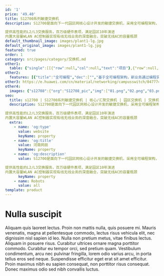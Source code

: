 ```yaml
---
id: '1'
price: '49.40'
title: S12700系列敏捷交换机
description: S12700是面向下一代园区网核心设计开发的敏捷交换机，采用全可编程架构，灵活快速满足业务需求，新业务6个月即可上线。

提供高性能的L2/L3交换服务，百万级硬件表项，满足园区10年演进
内置大容量WLAN AC控制器实现有线无线业务的深度融合，突破无线AC的容量瓶颈
default_thumbnail_image: images/plant1-lg.jpg
default_original_image: images/plant1-lg.jpg
featured: true
order: 1
category: src/pages/category/交换机.md
other1: 
  table: {"single":[[{"row":null,"col":null,"text":"项目"},{"row":null,"col":null,"text":"S12704"},{"row":null,"col":null,"text":"S12708"},{"row":null,"col":null,"text":"S12712"}],[{"row":null,"col":null,"text":"交换容量"},{"row":null,"col":null,"text":"28.8/102.4Tbps"},{"row":null,"col":null,"text":"52.48/204.8Tbps"},{"row":null,"col":null,"text":"78.08/307.2Tbps"}],[{"row":null,"col":null,"text":"包转发率"},{"row":null,"col":null,"text":"3600/24000Mpps"},{"row":null,"col":null,"text":"7200/48000Mpps"},{"row":null,"col":null,"text":"10080/86400Mpps"}],[{"row":null,"col":null,"text":"主控板槽位数"},{"row":null,"col":null,"text":"2"},{"row":null,"col":null,"text":"2"},{"row":null,"col":null,"text":"2"}],[{"row":null,"col":null,"text":"交换网板槽位数"},{"row":null,"col":null,"text":"2"},{"row":null,"col":null,"text":"4"},{"row":null,"col":null,"text":"4"}],[{"row":null,"col":null,"text":"业务板槽位数"},{"row":null,"col":null,"text":"4"},{"row":null,"col":null,"text":"8"},{"row":null,"col":null,"text":"12"}],[{"row":null,"col":null,"text":"风扇框"},{"row":null,"col":null,"text":"2"},{"row":null,"col":null,"text":"4"},{"row":null,"col":null,"text":"5"}],[{"row":null,"col":null,"text":"架构"},{"row":null,"col":"3","text":"CLOS架构"}],[{"row":null,"col":null,"text":"冗余设计"},{"row":null,"col":"3","text":"主控、交换网板、电源、风扇框（前后及左后风道）"}],[{"row":null,"col":null,"text":"虚拟化"},{"row":null,"col":"3","text":"支持CSS2交换网硬件集群，集群主控1+N备份，1.92Tbps集群带宽，4μs跨框时延\n支持1：N的虚拟化能力"}],[{"row":null,"col":null,"text":"无线管理"},{"row":null,"col":"3","text":"支持随板AC，每单板最大可管理4K AP，整机管理10K AP\n支持AP接入控制、AP域管理和AP配置模板管理\n支持射频模板管理、统一静态配置和集中动态管理\n支持WLAN基本业务、QoS、安全和用户管理"}],[{"row":null,"col":null,"text":"用户管理"},{"row":null,"col":"3","text":"支持有线无线统一用户管理，每单板管理16K 用户\n支持PPPoE、802.1X、MAC、Portal认证方式\n支持基于流量、时长和DAA（按照目的地址）计费方式\n支持分组分域分时授权方式"}],[{"row":null,"col":null,"text":"iPCA质量感知"},{"row":null,"col":"3","text":"支持直接对业务报文标记以获得丢包数量和丢包率的实时统计\n支持二三层网络网络级和设备级丢包数量和丢包率统计"}],[{"row":null,"col":null,"text":"SVF2.0简化运维"},{"row":null,"col":"3","text":"支持将多达10K个Client节点（接入交换机与AP）虚拟为一台设备管理\n支持2层AS架构\n支持与第三方厂商混合组网管理"}],[{"row":null,"col":null,"text":"数据中心特性"},{"row":null,"col":"3","text":"支持TRILL，FCoE（DCB），EVN，nCenter，EVB，SPB，VxLAN等数据中心特性"}],[{"row":null,"col":null,"text":"Open Flow\n"},{"row":null,"col":"3","text":"支持多控制器\n支持高达九级流表\n支持高达256K流表\n支持Group table\n支持Meter\n支持Open Flow 1.3标准"}],[{"row":null,"col":null,"text":"缓存容量"},{"row":null,"col":"3","text":"支持每端口200ms数据缓存"}],[{"row":null,"col":null,"text":"互通性"},{"row":null,"col":"3","text":"VBST基于VLAN生成树协议（和PVST/PVST+/RPVST互通）\nLNP链路类型协商协议（和DTP相似功能）\nVCMP VLAN集中管理协议（和VTP相似功能）\n\n\n\n详细的互联互通认证与报告，请访问这里。"}]]}
other2:
  features: [{"title":"全可编程","dec":["","基于全可编程架构，新业务通过编程实现，快速灵活，6个月即可上线",""]},{"title":"百万级硬件表项","dec":["","1M MAC表项，3M FIB表项，1M Netstream表项，支持8*100GE、16*40GE高密板卡，满足城域、高校、大企业终端和业务增长",""]},{"title":"有线无线深度融合","dec":["","支持随板AC，最大可管理10K AP；整机无线转发性能可达4T-bit。支持SVF超级虚拟交换网， 将“核心/汇聚+接入交换机+AP”网络架构虚拟化为一台设备进行管理，极简网络运维",""]}]
other3: https://e.huawei.com/cn/material/networking/campusswitch/04777c3fce3b45ee9ab5f3b1333159a3
other4:
  images: {"s12708":{"org":"S12708_pic","img":["01.png","02.png","03.png","04.png","IMG_7155.png","IMG_7160.png"]}}
seo:
  title: s12700 | S12700系列敏捷交换机 | 核心/汇聚交换机 | 园区交换机 | 交换机 | 企业网络
  description: S12700是面向下一代园区网核心设计开发的敏捷交换机，采用全可编程架构，灵活快速满足业务需求，新业务6个月即可上线。

提供高性能的L2/L3交换服务，百万级硬件表项，满足园区10年演进
内置大容量WLAN AC控制器实现有线无线业务的深度融合，突破无线AC的容量瓶颈
  extra:
    - name: 'og:type'
      value: website
      keyName: property
    - name: 'og:title'
      value: 河南网田
      keyName: property
    - name: 'og:description'
      value: S12700是面向下一代园区网核心设计开发的敏捷交换机，采用全可编程架构，灵活快速满足业务需求，新业务6个月即可上线。

提供高性能的L2/L3交换服务，百万级硬件表项，满足园区10年演进
内置大容量WLAN AC控制器实现有线无线业务的深度融合，突破无线AC的容量瓶颈
      keyName: property
    - name: Robots
      value: all
template: product
---
```


# Nulla suscipit

Aliquam quis laoreet lectus. Proin non mattis nulla, quis posuere mi. Mauris venenatis, magna at pellentesque commodo, lectus risus vehicula elit, nec dignissim nisl sapien id leo. Nulla non pretium metus, vitae finibus lectus. Aliquam in posuere risus. Curabitur ultrices ornare magna porttitor commodo. Curabitur eu tempor orci, sed pretium quam. Vestibulum condimentum, arcu nec pulvinar fringilla, lorem odio varius arcu, in porta tellus eros sed neque. Suspendisse efficitur eget erat sit amet efficitur. Proin maximus nibh eu sapien consequat, non porttitor risus consequat. Donec maximus odio sed nibh convallis luctus.